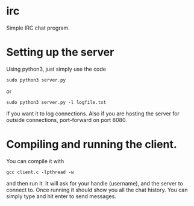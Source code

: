 # irc
Simple IRC chat program.

# Setting up the server
Using python3, just simply use the code
```
sudo python3 server.py
```
or
```
sudo python3 server.py -l logfile.txt
```
if you want it to log connections.
Also if you are hosting the server for outside connections, port-forward on port 8080.

# Compiling and running the client.
You can compile it with
```
gcc client.c -lpthread -w
```
and then run it.
It will ask for your handle (username), and the server to connect to.
Once running it should show you all the chat history. You can simply type and hit enter to send messages.
